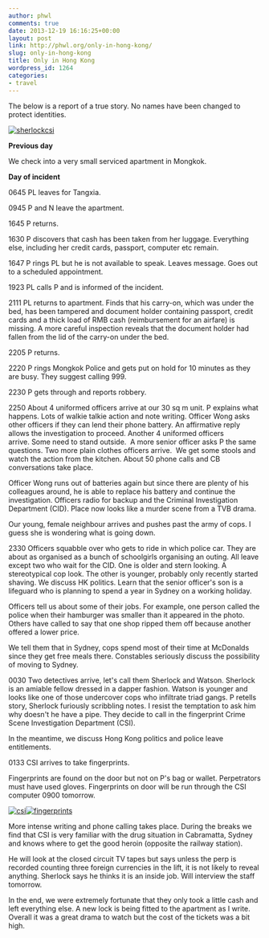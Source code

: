 ```yaml
---
author: phwl
comments: true
date: 2013-12-19 16:16:25+00:00
layout: post
link: http://phwl.org/only-in-hong-kong/
slug: only-in-hong-kong
title: Only in Hong Kong
wordpress_id: 1264
categories:
- travel
---
```


The below is a report of a true story. No names have been changed to protect identities.

[<!-- more -->](http://phwl.org/wp-content/uploads/2013/12/sherlockcsi.jpg)

[![sherlockcsi](http://phwl.org/wp-content/uploads/2013/12/sherlockcsi-e1413152907589-768x1024.jpg)](http://phwl.org/wp-content/uploads/2013/12/sherlockcsi.jpg)



**Previous day**

We check into a very small serviced apartment in Mongkok.

**Day of incident**

0645 PL leaves for Tangxia.

0945 P and N leave the apartment.

1645 P returns.

1630 P discovers that cash has been taken from her luggage. Everything else, including her credit cards, passport, computer etc remain.

1647 P rings PL but he is not available to speak. Leaves message. Goes out to a scheduled appointment.

1923 PL calls P and is informed of the incident.

2111 PL returns to apartment. Finds that his carry-on, which was under the bed, has been tampered and document holder containing passport, credit cards and a thick load of RMB cash (reimbursement for an airfare) is missing. A more careful inspection reveals that the document holder had fallen from the lid of the carry-on under the bed.

2205 P returns.

2220 P rings Mongkok Police and gets put on hold for 10 minutes as they are busy. They suggest calling 999.

2230 P gets through and reports robbery.

2250 About 4 uniformed officers arrive at our 30 sq m unit. P explains what happens. Lots of walkie talkie action and note writing. Officer Wong asks other officers if they can lend their phone battery. An affirmative reply allows the investigation to proceed. Another 4 uniformed officers arrive. Some need to stand outside.  A more senior officer asks P the same questions. Two more plain clothes officers arrive.  We get some stools and watch the action from the kitchen. About 50 phone calls and CB conversations take place.

Officer Wong runs out of batteries again but since there are plenty of his colleagues around, he is able to replace his battery and continue the investigation. Officers radio for backup and the Criminal Investigation Department (CID). Place now looks like a murder scene from a TVB drama.

Our young, female neighbour arrives and pushes past the army of cops. I guess she is wondering what is going down.

2330 Officers squabble over who gets to ride in which police car. They are about as organised as a bunch of schoolgirls organising an outing. All leave except two who wait for the CID. One is older and stern looking. A stereotypical cop look. The other is younger, probably only recently started shaving. We discuss HK politics. Learn that the senior officer's son is a lifeguard who is planning to spend a year in Sydney on a working holiday.

Officers tell us about some of their jobs. For example, one person called the police when their hamburger was smaller than it appeared in the photo. Others have called to say that one shop ripped them off because another offered a lower price.

We tell them that in Sydney, cops spend most of their time at McDonalds since they get free meals there. Constables seriously discuss the possibility of moving to Sydney.

0030 Two detectives arrive, let's call them Sherlock and Watson. Sherlock is an amiable fellow dressed in a dapper fashion. Watson is younger and looks like one of those undercover cops who infiltrate triad gangs. P retells story, Sherlock furiously scribbling notes. I resist the temptation to ask him why doesn't he have a pipe. They decide to call in the fingerprint Crime Scene Investigation Department (CSI).

In the meantime, we discuss Hong Kong politics and police leave entitlements.

0133 CSI arrives to take fingerprints.



Fingerprints are found on the door but not on P's bag or wallet. Perpetrators must have used gloves. Fingerprints on door will be run through the CSI computer 0900 tomorrow.

[![csi](http://phwl.org/wp-content/uploads/2013/12/csi.jpg)](http://phwl.org/wp-content/uploads/2013/12/csi.jpg)[![fingerprints](http://phwl.org/wp-content/uploads/2013/12/fingerprints-e1413152945345-768x1024.jpg)](http://phwl.org/wp-content/uploads/2013/12/fingerprints.jpg)

More intense writing and phone calling takes place. During the breaks we find that CSI is very familiar with the drug situation in Cabramatta, Sydney and knows where to get the good heroin (opposite the railway station).

He will look at the closed circuit TV tapes but says unless the perp is recorded counting three foreign currencies in the lift, it is not likely to reveal anything. Sherlock says he thinks it is an inside job. Will interview the staff tomorrow.

In the end, we were extremely fortunate that they only took a little cash and left everything else. A new lock is being fitted to the apartment as I write. Overall it was a great drama to watch but the cost of the tickets was a bit high.
